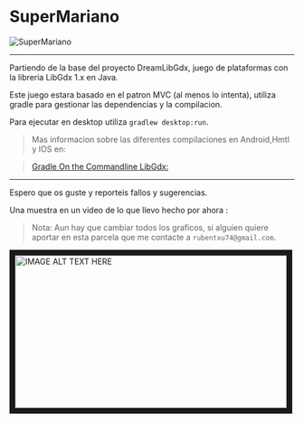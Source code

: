 SuperMariano
============


![SuperMariano ](https://dl.dropboxusercontent.com/u/23370855/imagenes/SMariano/SMariano.png "Caricatura SuperMariano")

***

Partiendo de la base del proyecto DreamLibGdx, juego de plataformas con la libreria LibGdx 1.x en Java.

Este juego estara basado en el patron MVC (al menos lo intenta), utiliza gradle para gestionar las dependencias y la compilacion.


Para ejecutar en desktop utiliza ` gradlew desktop:run `.
> Mas informacion sobre las diferentes compilaciones en Android,Hmtl y IOS en: 

> [Gradle On the Commandline LibGdx:](https://github.com/libgdx/libgdx/wiki/Gradle-on-the-Commandline)

***

Espero que os guste y reporteis fallos y sugerencias.

Una muestra en un video de lo que llevo hecho por ahora :
> Nota: Aun hay que cambiar todos los graficos, si alguien quiere aportar en esta parcela que me contacte a `rubentxu74@gmail.com`.



<a href="https://www.youtube.com/watch?v=-eL1fzhaTJI
" target="_blank"><img src="http://img.youtube.com/vi/-eL1fzhaTJI/0.jpg" 
alt="IMAGE ALT TEXT HERE" width="480" height="270" border="10" /></a>

